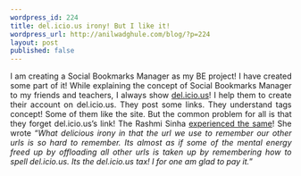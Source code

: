 ```yaml
---
wordpress_id: 224
title: del.icio.us irony! But I like it!
wordpress_url: http://anilwadghule.com/blog/?p=224
layout: post
published: false
---
```

<p align="justify">I am creating a Social Bookmarks Manager as my BE project! I have created some part of it! While explaining the concept of Social Bookmarks Manager to my friends and teachers, I always show <a href="http://del.icio.us/">del.icio.us</a>! I help them to create their account on del.icio.us. They post some links. They understand tags concept! Some of them like the site. But the common problem for all is that they forget del.icio.us’s link! The Rashmi Sinha <a href="http://www.rashmisinha.com/archives/06_03/delicious-tax.html">experienced the same</a>! She wrote “<em>What delicious irony in that the url we use to remember our other urls is so hard to remember. Its almost as if some of the mental energy freed up by offloading all other urls is taken up by remembering how to spell del.icio.us. Its the del.icio.us tax! I for one am glad to pay it.</em>”</p>
